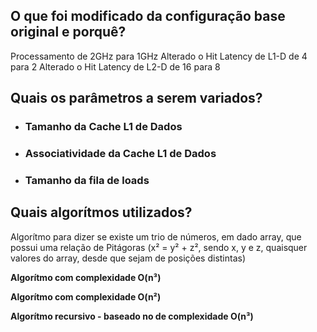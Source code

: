 ## O que foi modificado da configuração base original e porquê? ##

Processamento de 2GHz para 1GHz
Alterado o Hit Latency de L1-D de 4 para 2
Alterado o Hit Latency de L2-D de 16 para 8


## Quais os parâmetros a serem variados? ##

* ### Tamanho da Cache L1 de Dados ###

* ### Associatividade da Cache L1 de Dados ###

* ### Tamanho da fila de loads ###


## Quais algorítmos utilizados? ##

Algorítmo para dizer se existe um trio de números, em dado array, que possui uma relação de Pitágoras (x² = y² + z², sendo x, y e z, quaisquer valores do array, desde que sejam de posições distintas)

**Algorítmo com complexidade O(n³)**

**Algorítmo com complexidade O(n²)**

**Algorítmo recursivo - baseado no de complexidade O(n³)**

